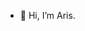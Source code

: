 - 👋 Hi, I’m Aris.

<!---
arisp84/arisp84 is a ✨ special ✨ repository because its `README.md` (this file) appears on your GitHub profile.
You can click the Preview link to take a look at your changes.
--->
